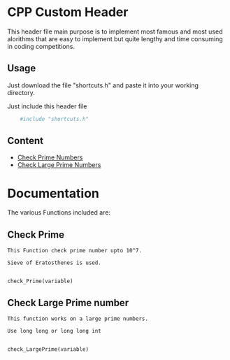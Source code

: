
# CPP Custom Header

This header file main purpose is to implement most famous and most used alorithms that are easy to implement but quite lengthy and time consuming in coding competitions.




## Usage

Just download the file "shortcuts.h" and paste it into your working directory.

Just include this header file

```bash
    #include "shortcuts.h"
```
    
## Content

- [Check Prime Numbers](##Check-Prime)
- [Check Large Prime Numbers](##Check-Large-Prime-number)



# Documentation

The various Functions included are:

## Check Prime 
    
    This Function check prime number upto 10^7.

    Sieve of Eratosthenes is used.
    
    
    check_Prime(variable)
## Check Large Prime number

    This function works on a large prime numbers.

    Use long long or long long int 


    check_LargePrime(variable)